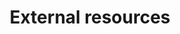 ---
title: External resources
order: 3
links:
  - text: "PDSA veterinary assistance"
    url: "https://www.pdsa.org.uk/what-we-do/treat"
  - text: "RSPCA financial assistance"
    url: "https://www.rspca.org.uk/whatwedo/care/financial"
  - text: "Go Fund Me animal fundraiser"
    url: "https://uk.gofundme.com/discover/animal-fundraiser"
  - text: "Government benefits and money"
    url: "https://www.gov.uk/browse/benefits"
  - text: "Citizens Advice debt and money page"
    url: "https://www.citizensadvice.org.uk/debt-and-money/"
---